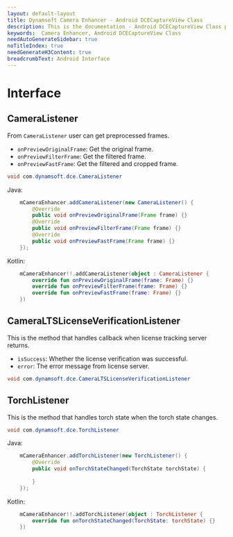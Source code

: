 ```yaml
---
layout: default-layout
title: Dynamsoft Camera Enhancer - Android DCECaptureView Class
description: This is the documentation - Android DCECaptureView Class page of Dynamsoft Camera Enhancer.
keywords:  Camera Enhancer, Android DCECaptureView Class
needAutoGenerateSidebar: true
noTitleIndex: true
needGenerateH3Content: true
breadcrumbText: Android Interface
---
```


# Interface

## CameraListener

From `CameraListener` user can get preprocessed frames.

- `onPreviewOriginalFrame`: Get the original frame.
- `onPreviewFilterFrame`: Get the filtered frame.
- `onPreviewFastFrame`: Get the filtered and cropped frame.

```java
void com.dynamsoft.dce.CameraListener
```

Java:

```java
    mCameraEnhancer.addCameraListener(new CameraListener() {
        @Override
        public void onPreviewOriginalFrame(Frame frame) {}
        @Override
        public void onPreviewFilterFrame(Frame frame) {}
        @Override
        public void onPreviewFastFrame(Frame frame) {}
    });
```

Kotlin:

```kotlin
    mCameraEnhancer!!.addCameraListener(object : CameraListener {
        override fun onPreviewOriginalFrame(frame: Frame) {}
        override fun onPreviewFilterFrame(frame: Frame) {}
        override fun onPreviewFastFrame(frame: Frame) {}
    })
```

## CameraLTSLicenseVerificationListener

This is the method that handles callback when license tracking server returns.

- `isSuccess`: Whether the license verification was successful.
- `error`: The error message from license server.

```java
void com.dynamsoft.dce.CameraLTSLicenseVerificationListener
```

## TorchListener

This is the method that handles torch state when the torch state changes.

```java
void com.dynamsoft.dce.TorchListener
```

Java:

```java
    mCameraEnhancer.addTorchListener(new TorchListener() {
        @Override
        public void onTorchStateChanged(TorchState torchState) {
                
        }
    });
```

Kotlin:

```kotlin
    mCameraEnhancer!!.addTorchListener(object : TorchListener {
        override fun onTorchStateChanged(TorchState: torchState) {}
    })
```
